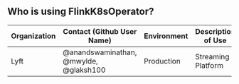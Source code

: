 ## Who is using FlinkK8sOperator?

| Organization | Contact (Github User Name) | Environment | Description of Use |
| ------------- | ------------- | ------------- | ------------- |
| Lyft | @anandswaminathan, @mwylde, @glaksh100 | Production | Streaming Platform |

